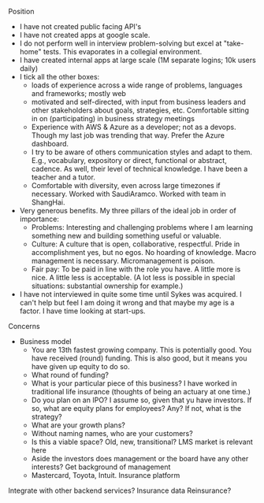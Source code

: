 Position

* I have not created public facing API's
* I have not created apps at google scale.
* I do not perform well in interview problem-solving but excel at "take-home" tests. This evaporates in a collegial environment.
* I have created internal apps at large scale (1M separate logins; 10k users daily)
* I tick all the other boxes:
  * loads of experience across a wide range of problems, languages and frameworks; mostly web
  * motivated and self-directed, with input from business leaders and other stakeholders about goals, strategies, etc. Comfortable sitting in on (participating) in business strategy meetings
  * Experience with AWS & Azure as a developer; not as a devops. Though my last job was trending that way. Prefer the Azure dashboard.
  * I try to be aware of others communication styles and adapt to them. E.g., vocabulary, expository or direct, functional or abstract, cadence. As well, their level of technical knowledge. I have been a teacher and a tutor.
  * Comfortable with diversity, even across large timezones if necessary. Worked with SaudiAramco. Worked with team in ShangHai.
* Very generous benefits. My three pillars of the ideal job in order of importance:
  * Problems: Interesting and challenging problems where I am learning something new and building something useful or valuable.
  * Culture: A culture that is open, collaborative, respectful. Pride in accomplishment yes, but no egos. No hoarding of knowledge. Macro management is necessary. Micromanagement is poison.
  * Fair pay: To be paid in line with the role you have. A little more is nice. A little less is acceptable. (A lot less is possible in special situations: substantial ownership for example.)
* I have not interviewed in quite some time until Sykes was acquired. I can't help but feel I am doing it wrong and that maybe my age is a factor. I have time looking at start-ups.

Concerns
* Business model
  * You are 13th fastest growing company. This is potentially good. You have received (round) funding. This is also good, but it means you have given up equity to do so.
  * What round of funding?
  * What is your particular piece of this business? I have worked in traditional life insurance (thoughts of being an actuary at one time.)
  * Do you plan on an IPO? I assume so, given that yu have investors. If so, what are equity plans for employees? Any? If not, what is the strategy?
  * What are your growth plans?
  * Without naming names, who are your customers? 
  * Is this a viable space? Old, new, transitional? LMS market is relevant here
  * Aside the investors does management or the board have any other interests? Get background of management
  * Mastercard, Toyota, Intuit. Insurance platform

Integrate with other backend services? Insurance data
 Reinsurance?
 
